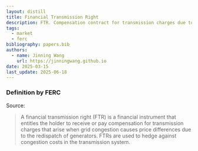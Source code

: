 ```yaml
---
layout: distill
title: Financial Transmission Right
description: FTR. Compensation contract for transmission charges due to grid congestion.
tags:
  - market
  - ferc
bibliography: papers.bib
authors:
  - name: Jinning Wang
    url: https://jinningwang.github.io
date: 2025-03-15
last_update: 2025-06-18
---
```


### Definition by FERC

Source: <d-cite key="ferc2020glossary"></d-cite>

> A financial transmission right (FTR) is a financial instrument that entitles the holder to receive or pay compensation for transmission charges that arise when grid congestion causes price differences due to the redispatch of generators. FTRs are used to hedge against congestion costs in the transmission system.
